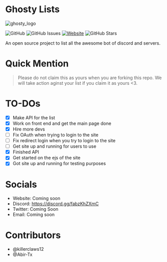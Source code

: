 # Ghosty Lists
![ghosty_logo](https://user-images.githubusercontent.com/28858998/181615154-5593b397-9238-42e5-939b-ab3145db33c2.jpg)


![GitHub](https://img.shields.io/github/license/GhostyOrg/Ghosty?style=flat-square)
![GitHub Issues](https://img.shields.io/github/issues/GhostyOrg/Ghosty?style=flat-square)
[![Website](https://img.shields.io/badge/Ghosty%20Dev-Website-blue)](https://ghostydevs.vercel.app/)
![GitHub Stars](https://img.shields.io/github/stars/GhostyOrg/Ghosty?style=social)


An open source project to list all the awesome bot of discord and servers.

# Quick Mention
> Please do not claim this as yours when you are forking this repo. We will take action aginst your list if you claim it as yours <3.

# TO-DOs
- [x] Make API for the list
- [x] Work on front end and get the main page done
- [x] Hire more devs
- [ ] Fix OAuth when trying to login to the site
- [ ] Fix redirect login when you try to login to the site
- [ ] Get site up and running for users to use
- [x] Finished API
- [x] Get started on the ejs of the site 
- [x] Got site up and running for testing purposes

# Socials

- Website: Coming soon
- Discord: https://discord.gg/fabzKhZXmC
- Twitter: Coming Soon
- Email: Coming soon

# Contributors

- @killerclaws12
- @Abir-Tx
